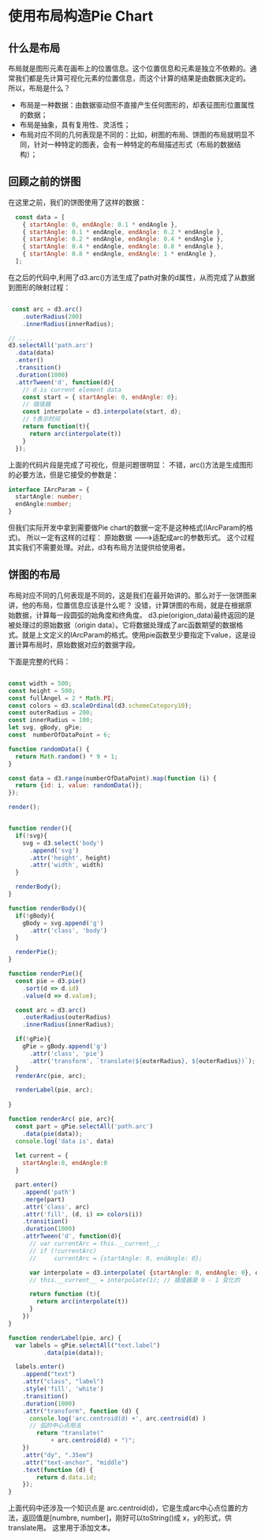 # 使用布局构造Pie Chart
## 什么是布局
布局就是图形元素在画布上的位置信息。这个位置信息和元素是独立不依赖的。通常我们都是先计算可视化元素的位置信息，而这个计算的结果是由数据决定的。
所以，布局是什么？
* 布局是一种数据：由数据驱动但不直接产生任何图形的，却表征图形位置属性的数据；
* 布局是抽象，具有复用性、灵活性；
* 布局对应不同的几何表现是不同的：比如，树图的布局、饼图的布局就明显不同，针对一种特定的图表，会有一种特定的布局描述形式（布局的数据结构）；

## 回顾之前的饼图
在这里之前，我们的饼图使用了这样的数据：
```js
  const data = [
    { startAngle: 0, endAngle: 0.1 * endAngle },
    { startAngle: 0.1 * endAngle, endAngle: 0.2 * endAngle },
    { startAngle: 0.2 * endAngle, endAngle: 0.4 * endAngle },
    { startAngle: 0.4 * endAngle, endAngle: 0.8 * endAngle },
    { startAngle: 0.8 * endAngle, endAngle: 1 * endAngle },
  ];
```
在之后的代码中,利用了d3.arc()方法生成了path对象的d属性，从而完成了从数据到图形的映射过程：

```js

 const arc = d3.arc()
    .outerRadius(200)
    .innerRadius(innerRadius);

// ....
d3.selectAll('path.arc')
  .data(data)
  .enter()
  .transition()
  .duration(1000)
  .attrTween('d', function(d){
    // d is current element data
    const start = { startAngle: 0, endAngle: 0};
    // 插值器
    const interpolate = d3.interpolate(start, d);
    // t表示时间
    return function(t){
      return arc(interpolate(t))
    }
  });
```
上面的代码片段是完成了可视化，但是问题很明显：
不错，arc()方法是生成图形的必要方法，但是它接受的参数是：
```ts
interface IArcParam = {
  startAngle: number;
  endAngle:number;
}

```
但我们实际开发中拿到需要做Pie chart的数据一定不是这种格式(IArcParam的格式)。
所以一定有这样的过程：
原始数据 --->适配成arc的参数形式。
这个过程其实我们不需要处理。对此，d3有布局方法提供给使用者。

## 饼图的布局
布局对应不同的几何表现是不同的，这是我们在最开始讲的。那么对于一张饼图来讲，他的布局，位置信息应该是什么呢？
没错，计算饼图的布局，就是在根据原始数据，计算每一段圆弧的始角度和终角度。
d3.pie(origion_data)最终返回的是被处理过的原始数据（origin data）。它将数据处理成了arc函数期望的数据格式。就是上文定义的IArcParam的格式。使用pie函数至少要指定下value，这是设置计算布局时，原始数据对应的数据字段。

下面是完整的代码：

```js

const width = 500;
const height = 500;
const fullAngel = 2 * Math.PI;
const colors = d3.scaleOrdinal(d3.schemeCategory10);
const outerRadius = 200;
const innerRadius = 100;
let svg, gBody, gPie;
const  numberOfDataPoint = 6;

function randomData() {
  return Math.random() * 9 + 1;
}

const data = d3.range(numberOfDataPoint).map(function (i) {
  return {id: i, value: randomData()};
});

render();


function render(){
  if(!svg){
    svg = d3.select('body')
      .append('svg')
      .attr('height', height)
      .attr('width', width)
  }

  renderBody();
}

function renderBody(){
  if(!gBody){
    gBody = svg.append('g')
      .attr('class', 'body')
  }

  renderPie();
}

function renderPie(){
  const pie = d3.pie()
    .sort(d => d.id)
    .value(d => d.value);

  const arc = d3.arc()
    .outerRadius(outerRadius)
    .innerRadius(innerRadius);

  if(!gPie){
    gPie = gBody.append('g')
      .attr('class', 'pie')
      .attr('transform', `translate(${outerRadius}, ${outerRadius})`);
  }
  renderArc(pie, arc);

  renderLabel(pie, arc);
  
}

function renderArc( pie, arc){
  const part = gPie.selectAll('path.arc')
    .data(pie(data));
  console.log('data is', data)
  
  let current = {
    startAngle:0, endAngle:0
  }

  part.enter()
    .append('path')
    .merge(part)
    .attr('class', arc)
    .attr('fill', (d, i) => colors(i))
    .transition()
    .duration(1000)
    .attrTween('d', function(d){
      // var currentArc = this.__current__;  
      // if (!currentArc)
      //     currentArc = {startAngle: 0, endAngle: 0};

      var interpolate = d3.interpolate( {startAngle: 0, endAngle: 0}, d);
      // this.__current__ = interpolate(1); // 插值器是 0 - 1 变化的

      return function (t){
        return arc(interpolate(t))
      }
    })
}

function renderLabel(pie, arc) {
  var labels = gPie.selectAll("text.label")
          .data(pie(data));  

  labels.enter()
    .append("text")
    .attr("class", "label")
    .style('fill', 'white')
    .transition()
    .duration(1000)
    .attr("transform", function (d) {
      console.log('arc.centroid(d) +', arc.centroid(d) )
      // 弧的中心点用法
        return "translate(" 
            + arc.centroid(d) + ")";  
    })
    .attr("dy", ".35em")
    .attr("text-anchor", "middle")
    .text(function (d) {
        return d.data.id;
    });
}

```
上面代码中还涉及一个知识点是 arc.centroid(d)，它是生成arc中心点位置的方法，返回值是[numbre, number]，刚好可以toString()成 x，y的形式，供translate用。 这里用于添加文本。
